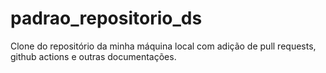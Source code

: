 # padrao_repositorio_ds

Clone do repositório da minha máquina local com adição de pull requests, github actions e outras documentações.

